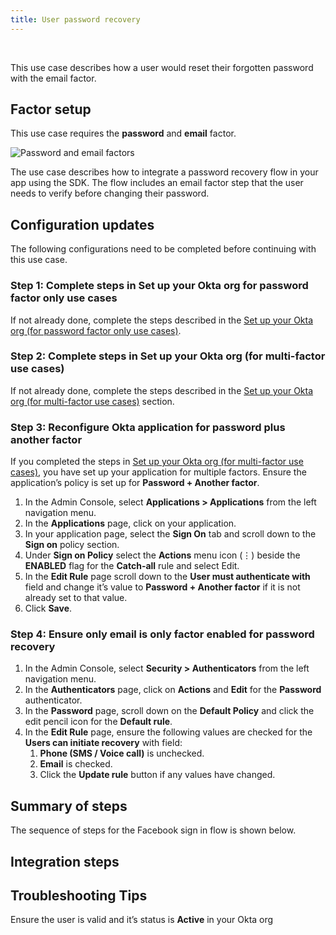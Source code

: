 ```yaml
---
title: User password recovery
---
```


<div class="oie-embedded-sdk">

<ApiLifecycle access="ie" /><br>

<StackSelector class="cleaner-selector"/>

This use case describes how a user would reset their forgotten password with the email factor.

## Factor setup

This use case requires the **password** and **email** factor.

<div class="common-image-format">

![Password and email factors](/img/oie-embedded-sdk/factor-password-email.png
 "Password and email factors")

</div>

The use case describes how to integrate a password recovery flow in your
app using the SDK. The flow includes an email factor step that the user needs
to verify before changing their password.

## Configuration updates

The following configurations need to be completed before continuing with this use case.

### Step 1:  Complete steps in Set up your Okta org for password factor only use cases

If not already done, complete the steps described in the
[Set up your Okta org (for password factor only use cases)](/docs/guides/oie-embedded-common-org-setup/aspnet/main/#set-up-your-okta-org-for-password-factor-only-use-cases).

### Step 2:  Complete steps in Set up your Okta org (for multi-factor use cases)
If not already done, complete the steps described in the
[Set up your Okta org (for multi-factor use cases)](/docs/guides/oie-embedded-common-org-setup/aspnet/main/#set-up-your-okta-org-for-multi-factor-use-cases) section.

### Step 3:  Reconfigure Okta application for password plus another factor

If you completed the steps in
[Set up your Okta org (for multi-factor use cases)](/docs/guides/oie-embedded-common-org-setup/aspnet/main/#set-up-your-okta-org-for-multi-factor-use-cases),
you have set up your application for multiple factors. Ensure the application’s
policy is set up for **Password + Another factor**.

1. In the Admin Console, select **Applications > Applications** from the
   left navigation menu.
1. In the **Applications** page, click on your application.
1. In your application page, select the **Sign On** tab and scroll down to
   the **Sign on** policy section.
1. Under **Sign on Policy** select the **Actions** menu icon (⋮) beside the
   **ENABLED** flag for the **Catch-all** rule and select Edit.
1. In the **Edit Rule** page scroll down to the **User must authenticate with**
   field and change it’s value to **Password + Another factor** if it is not
   already set to that value.
1. Click **Save**.

### Step 4:  Ensure only email is only factor enabled for password recovery

1. In the Admin Console, select **Security > Authenticators** from the left
   navigation menu.
1. In the **Authenticators** page, click on **Actions** and **Edit** for the
   **Password** authenticator.
1. In the **Password** page, scroll down on the **Default Policy** and click
   the edit pencil icon for the **Default rule**.
1. In the **Edit Rule** page, ensure the following values are checked for the
   **Users can initiate recovery** with field:
   1. **Phone (SMS / Voice call)** is unchecked.
   1. **Email** is checked.
   1. Click the **Update rule** button if any values have changed.

## Summary of steps

The sequence of steps for the Facebook sign in flow is shown below.

<StackSelector snippet="summaryofsteps" noSelector />

## Integration steps

<StackSelector snippet="integrationsteps" noSelector />

## Troubleshooting Tips

Ensure the user is valid and it’s status is **Active** in your Okta org

</div>
